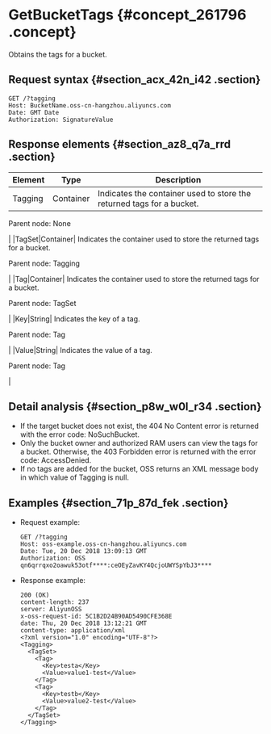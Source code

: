 # GetBucketTags {#concept_261796 .concept}

Obtains the tags for a bucket.

## Request syntax {#section_acx_42n_i42 .section}

``` {#codeblock_sr6_uxd_3rb}
GET /?tagging
Host: BucketName.oss-cn-hangzhou.aliyuncs.com
Date: GMT Date
Authorization: SignatureValue
```

## Response elements {#section_az8_q7a_rrd .section}

|Element|Type|Description|
|-------|----|-----------|
|Tagging|Container| Indicates the container used to store the returned tags for a bucket.

 Parent node: None

 |
|TagSet|Container| Indicates the container used to store the returned tags for a bucket.

 Parent node: Tagging

 |
|Tag|Container| Indicates the container used to store the returned tags for a bucket.

 Parent node: TagSet

 |
|Key|String| Indicates the key of a tag.

 Parent node: Tag

 |
|Value|String| Indicates the value of a tag.

 Parent node: Tag

 |

## Detail analysis {#section_p8w_w0l_r34 .section}

-   If the target bucket does not exist, the 404 No Content error is returned with the error code: NoSuchBucket.
-   Only the bucket owner and authorized RAM users can view the tags for a bucket. Otherwise, the 403 Forbidden error is returned with the error code: AccessDenied.
-   If no tags are added for the bucket, OSS returns an XML message body in which value of Tagging is null.

## Examples {#section_71p_87d_fek .section}

-   Request example:

    ``` {#codeblock_pwn_k0h_aww}
    GET /?tagging
    Host: oss-example.oss-cn-hangzhou.aliyuncs.com
    Date: Tue, 20 Dec 2018 13:09:13 GMT
    Authorization: OSS qn6qrrqxo2oawuk53otf****:ceOEyZavKY4QcjoUWYSpYbJ3****
    ```

-   Response example:

    ``` {#codeblock_qke_6wq_10u}
    200 (OK)
    content-length: 237
    server: AliyunOSS
    x-oss-request-id: 5C1B2D24B90AD5490CFE368E
    date: Thu, 20 Dec 2018 13:12:21 GMT
    content-type: application/xml
    <?xml version="1.0" encoding="UTF-8"?>
    <Tagging>
      <TagSet>
        <Tag>
          <Key>testa</Key>
          <Value>value1-test</Value>
        </Tag>
        <Tag>
          <Key>testb</Key>
          <Value>value2-test</Value>
        </Tag>
      </TagSet>
    </Tagging>
    ```


